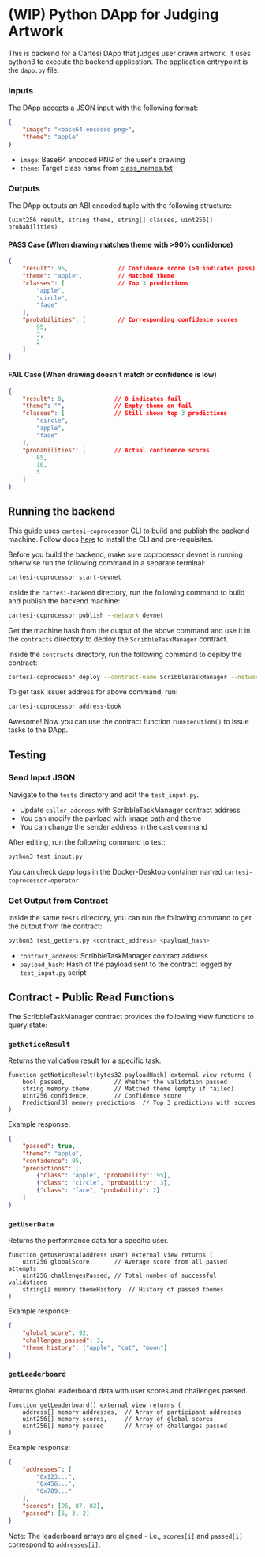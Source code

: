 # (WIP) Python DApp for Judging Artwork

This is backend for a Cartesi DApp that judges user drawn artwork. It uses python3 to execute the backend application. The application entrypoint is the `dapp.py` file.

### Inputs

The DApp accepts a JSON input with the following format:

```json
{
    "image": "<base64-encoded-png>",
    "theme": "apple"
}
```

- `image`: Base64 encoded PNG of the user's drawing
- `theme`: Target class name from [class_names.txt](./model/class_names.txt)

### Outputs

The DApp outputs an ABI encoded tuple with the following structure:
```solidity
(uint256 result, string theme, string[] classes, uint256[] probabilities)
```

#### PASS Case (When drawing matches theme with >90% confidence)
```json
{
    "result": 95,              // Confidence score (>0 indicates pass)
    "theme": "apple",          // Matched theme
    "classes": [               // Top 3 predictions
        "apple",
        "circle",
        "face"
    ],
    "probabilities": [         // Corresponding confidence scores
        95,
        3,
        2
    ]
}
```

#### FAIL Case (When drawing doesn't match or confidence is low)
```json
{
    "result": 0,              // 0 indicates fail
    "theme": "",              // Empty theme on fail
    "classes": [              // Still shows top 3 predictions
        "circle",
        "apple",
        "face"
    ],
    "probabilities": [        // Actual confidence scores
        85,
        10,
        5
    ]
}
```

## Running the backend

This guide uses `cartesi-coprocessor` CLI to build and publish the backend machine. Follow docs [here](https://docs.mugen.builders/cartesi-co-processor-tutorial/installation) to install the CLI and pre-requisites.

Before you build the backend, make sure coprocessor devnet is running otherwise run the following command in a separate terminal:

```bash
cartesi-coprocessor start-devnet
```

Inside the `cartesi-backend` directory, run the following command to build and publish the backend machine:

```bash
cartesi-coprocessor publish --network devnet
```

Get the machine hash from the output of the above command and use it in the `contracts` directory to deploy the `ScribbleTaskManager` contract.

Inside the `contracts` directory, run the following command to deploy the contract:

```bash
cartesi-coprocessor deploy --contract-name ScribbleTaskManager --network devnet --constructor-args <task_issuer> <machine_hash>
```
To get task issuer address for above command, run:
```bash
cartesi-coprocessor address-book
```

Awesome! Now you can use the contract function `runExecution()` to issue tasks to the DApp.

## Testing

### Send Input JSON
Navigate to the `tests` directory and edit the `test_input.py`.

- Update `caller_address` with ScribbleTaskManager contract address 
- You can modify the payload with image path and theme
- You can change the sender address in the cast command

After editing, run the following command to test:   
```bash
python3 test_input.py
```
You can check dapp logs in the Docker-Desktop container named `cartesi-coprocessor-operator`.

### Get Output from Contract
Inside the same `tests` directory, you can run the following command to get the output from the contract:
```bash
python3 test_getters.py <contract_address> <payload_hash>
```

- `contract_address`: ScribbleTaskManager contract address
- `payload_hash`: Hash of the payload sent to the contract logged by `test_input.py` script

## Contract - Public Read Functions

The ScribbleTaskManager contract provides the following view functions to query state:

### `getNoticeResult`
Returns the validation result for a specific task.

```solidity
function getNoticeResult(bytes32 payloadHash) external view returns (
    bool passed,              // Whether the validation passed
    string memory theme,      // Matched theme (empty if failed)
    uint256 confidence,       // Confidence score
    Prediction[3] memory predictions  // Top 3 predictions with scores
)
```

Example response:
```json
{
    "passed": true,
    "theme": "apple",
    "confidence": 95,
    "predictions": [
        {"class": "apple", "probability": 95},
        {"class": "circle", "probability": 3},
        {"class": "face", "probability": 2}
    ]
}
```

### `getUserData`
Returns the performance data for a specific user.

```solidity
function getUserData(address user) external view returns (
    uint256 globalScore,      // Average score from all passed attempts
    uint256 challengesPassed, // Total number of successful validations
    string[] memory themeHistory  // History of passed themes
)
```

Example response:
```json
{
    "global_score": 92,
    "challenges_passed": 3,
    "theme_history": ["apple", "cat", "moon"]
}
```

### `getLeaderboard`
Returns global leaderboard data with user scores and challenges passed.

```solidity
function getLeaderboard() external view returns (
    address[] memory addresses,  // Array of participant addresses
    uint256[] memory scores,     // Array of global scores
    uint256[] memory passed      // Array of challenges passed
)
```

Example response:
```json
{
    "addresses": [
        "0x123...",
        "0x456...",
        "0x789..."
    ],
    "scores": [95, 87, 82],
    "passed": [5, 3, 2]
}
```

Note: The leaderboard arrays are aligned - i.e., `scores[i]` and `passed[i]` correspond to `addresses[i]`.










